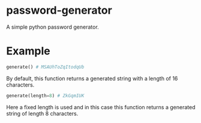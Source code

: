 # password-generator
A simple python password generator.

# Example
```python
generate() # MSAUhToZqItodqUb
```
By default, this function returns a generated string with a length of 16 characters.

```python
generate(length=8) # ZkGqmIUK
```
Here a fixed length is used and in this case this function returns a generated string of length 8 characters.
